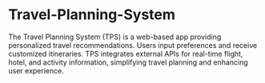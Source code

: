 # Travel-Planning-System
The Travel Planning System (TPS) is a web-based app providing personalized travel recommendations. Users input preferences and receive customized itineraries. TPS integrates external APIs for real-time flight, hotel, and activity information, simplifying travel planning and enhancing user experience.
